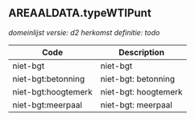 ## AREAALDATA.typeWTIPunt

*domeinlijst versie: d2* *herkomst definitie: todo*

 |Code |Description	|
|	---	|	---	|
| niet-bgt | niet-bgt |
| niet-bgt:betonning | niet-bgt: betonning |
| niet-bgt:hoogtemerk | niet-bgt: hoogtemerk |
| niet-bgt:meerpaal | niet-bgt: meerpaal |
